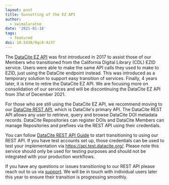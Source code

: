 ```yaml
---
layout: post
title: Sunsetting of the EZ API
author:
  - swimalaratne
date: '2021-01-18'
tags:
  - featured
doi: 10.5438/9qc4-4z37
---
```

The [DataCite EZ API](https://support.datacite.org/v1.1/reference#ez-api) was first introduced in 2017 to assist those of our Members who transitioned from the California Digital Library (CDL) EZID service. Users were able to make the same API calls they used to make to EZID, just using the DataCite endpoint instead. This was introduced as a temporary solution to support easy transition of services. Finally, 4 years later, it is time to retire the DataCite EZ API. We are focusing more on consolidation of our services and will be discontinuing the DataCite EZ API from 31st of December 2021. 

For those who are still using the DataCite EZ API, we recommend moving to our [DataCite REST API](https://support.datacite.org/reference/introduction), which is DataCite's primary API. The DataCite REST API allows any user to retrieve, query and browse DataCite DOI metadata records. DataCite Repositories can register DOIs and DataCite Members can manage Repositories and prefixes via the REST API using their credentials.

You can follow [DataCite REST API Guide](https://support.datacite.org/docs/api) to start transitioning to using our REST API. If you have test accounts set up, those credentials can be used to test your implementation via <https://api.test.datacite.org/>. Please note this service should only be used for testing purposes and should not be integrated with your production workflows. 

If you have any questions or issues transitioning to our REST API please reach out to us via [support](mailto:support@datacite.org). We will be in touch with individual users later this year to ensure their transition is progressing smoothly.
